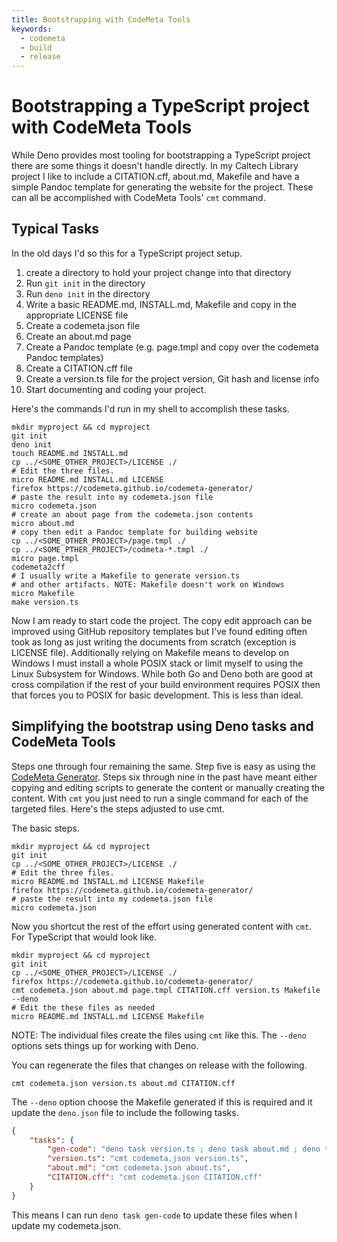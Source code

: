 ```yaml
---
title: Bootstrapping with CodeMeta Tools
keywords:
  - codemeta
  - build
  - release
---
```


# Bootstrapping a TypeScript project with CodeMeta Tools

While Deno provides most tooling for bootstrapping a TypeScript project there are some things it doesn't handle directly.  In my Caltech Library project I like to include a CITATION.cff, about.md, Makefile and have a simple Pandoc template for generating the website for the project.  These can all be accomplished with CodeMeta Tools' `cmt` command.

## Typical Tasks

In the old days I'd so this for a TypeScript project setup.

1. create a directory to hold your project change into that directory
2. Run `git init` in the directory
3. Run `deno init` in the directory
4. Write a basic README.md, INSTALL.md, Makefile and copy in the appropriate LICENSE file
5. Create a codemeta.json file
6. Create an about.md page
7. Create a Pandoc template (e.g. page.tmpl and copy over the codemeta Pandoc templates)
8. Create a CITATION.cff file
9. Create a version.ts file for the project version, Git hash and license info
10. Start documenting and coding your project.

Here's the commands I'd run in my shell to accomplish these tasks.

~~~shell
mkdir myproject && cd myproject
git init
deno init
touch README.md INSTALL.md
cp ../<SOME_OTHER_PROJECT>/LICENSE ./
# Edit the three files.
micro README.md INSTALL.md LICENSE
firefox https://codemeta.github.io/codemeta-generator/
# paste the result into my codemeta.json file
micro codemeta.json
# create an about page from the codemeta.json contents
micro about.md
# copy then edit a Pandoc template for building website
cp ../<SOME_OTHER_PROJECT>/page.tmpl ./
cp ../<SOME_PTHER_PROJECT>/codmeta-*.tmpl ./
micro page.tmpl
codemeta2cff
# I usually write a Makefile to generate version.ts
# and other artifacts. NOTE: Makefile doesn't work on Windows
micro Makefile
make version.ts
~~~

Now I am ready to start code the project. The copy edit approach can be improved using GitHub repository templates but I've found editing often took as long as just writing the documents from scratch (exception is LICENSE file). Additionally relying on Makefile means to develop on Windows I must install a whole POSIX stack or limit myself to using the Linux Subsystem for Windows. While both Go and Deno both are good at cross compilation if the rest of your build environment requires POSIX then that forces you to POSIX for basic development. This is less than ideal.

## Simplifying the bootstrap using Deno tasks and CodeMeta Tools

Steps one through four remaining the same. Step five is easy as using the [CodeMeta Generator](https://codemeta.github.io/codemeta-generator/). Steps six through nine in the past have meant either copying and editing scripts to generate the content or manually creating the content. With `cmt` you just need to run a single command for each of the targeted files. Here's the steps adjusted to use cmt.

The basic steps.

~~~shell
mkdir myproject && cd myproject
git init
cp ../<SOME_OTHER_PROJECT>/LICENSE ./
# Edit the three files.
micro README.md INSTALL.md LICENSE Makefile
firefox https://codemeta.github.io/codemeta-generator/
# paste the result into my codemeta.json file
micro codemeta.json
~~~

Now you shortcut the rest of the effort using generated content with `cmt`. For TypeScript
that would look like.

~~~shell
mkdir myproject && cd myproject
git init
cp ../<SOME_OTHER_PROJECT>/LICENSE ./
firefox https://codemeta.github.io/codemeta-generator/
cmt codemeta.json about.md page.tmpl CITATION.cff version.ts Makefile --deno
# Edit the these files as needed
micro README.md INSTALL.md LICENSE Makefile
~~~

NOTE: The individual files create the files using `cmt` like this. The `--deno` options sets things up for working with Deno.

You can regenerate the files that changes on release with the following.

~~~shell
cmt codemeta.json version.ts about.md CITATION.cff
~~~

The `--deno` option choose the Makefile generated if this is required and it
update the `deno.json` file to include the following tasks.

~~~json
{
    "tasks": {
        "gen-code": "deno task version.ts ; deno task about.md ; deno task CITATION.cff",
        "version.ts": "cmt codemeta.json version.ts",
        "about.md": "cmt codemeta.json about.ts",
        "CITATION.cff": "cmt codemeta.json CITATION.cff"
    }
}
~~~

This means I can run `deno task gen-code` to update these files when I update my codemeta.json.
